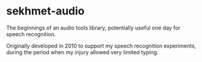 sekhmet-audio
=============

The beginnings of an audio tools library, potentially useful one day for speech recognition. 

Originally developed in 2010 to support my speech recognition experiments, during the period when my injury allowed very 
limited typing.

